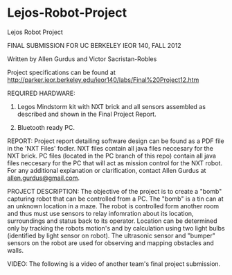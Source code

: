 Lejos-Robot-Project
===================

Lejos Robot Project

FINAL SUBMISSION FOR UC BERKELEY IEOR 140, FALL 2012

  Written by Allen Gurdus and Victor Sacristan-Robles

Project specifications can be found at http://parker.ieor.berkeley.edu/ieor140/labs/Final%20Project12.htm

REQUIRED HARDWARE:

1) Legos Mindstorm kit with NXT brick and all sensors assembled as described and shown in the Final Project Report.

2) Bluetooth ready PC.

REPORT:
Project report detailing software design can be found as a PDF file in the 'NXT Files' fodler. NXT files contain all java files neccesary for the NXT brick. PC files (located in the PC branch of this repo) contain all java files neccesary for the PC that will act as mission control for the NXT robot. For any additional explanation or clarification, contact Allen Gurdus at allen.gurdus@gmail.com.

PROJECT DESCRIPTION:
The objective of the project is to create a "bomb" capturing robot that can be controlled from a PC. The "bomb" is a tin can at an unknown location in a maze. The robot is controlled form another room and thus must use sensors to relay infomration about its location, surroundings and status back to its operator. Location can be determined only by tracking the robots motion's and by calculation using two light bulbs (identified by light sensor on robot). The ultrasonic sensor and "bumper" sensors on the robot are used for observing and mapping obstacles and walls.

VIDEO:
The following is a video of another team's final project submission.
